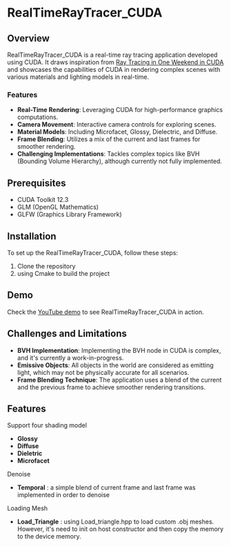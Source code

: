 # RealTimeRayTracer_CUDA

## Overview
RealTimeRayTracer_CUDA is a real-time ray tracing application developed using CUDA. It draws inspiration from [Ray Tracing in One Weekend in CUDA](https://github.com/rogerallen/raytracinginoneweekendincuda) and showcases the capabilities of CUDA in rendering complex scenes with various materials and lighting models in real-time.

### Features
- **Real-Time Rendering**: Leveraging CUDA for high-performance graphics computations.
- **Camera Movement**: Interactive camera controls for exploring scenes.
- **Material Models**: Including Microfacet, Glossy, Dielectric, and Diffuse.
- **Frame Blending**: Utilizes a mix of the current and last frames for smoother rendering.
- **Challenging Implementations**: Tackles complex topics like BVH (Bounding Volume Hierarchy), although currently not fully implemented.

## Prerequisites
- CUDA Toolkit 12.3
- GLM (OpenGL Mathematics)
- GLFW (Graphics Library Framework)

## Installation
To set up the RealTimeRayTracer_CUDA, follow these steps:

1. Clone the repository
2. using Cmake to build the project

## Demo
Check the [YouTube demo]([youtube-link-here](https://www.youtube.com/video/49SIkR3sGUk)) to see RealTimeRayTracer_CUDA in action.

## Challenges and Limitations
- **BVH Implementation**: Implementing the BVH node in CUDA is complex, and it's currently a work-in-progress.
- **Emissive Objects**: All objects in the world are considered as emitting light, which may not be physically accurate for all scenarios.
- **Frame Blending Technique**: The application uses a blend of the current and the previous frame to achieve smoother rendering transitions.

## Features

Support four shading model
- **Glossy**
- **Diffuse**
- **Dieletric**
- **Microfacet**

Denoise 
- **Temporal** : a simple blend of current frame and last frame was implemented in order to denoise

Loading Mesh
- **Load_Triangle** : using Load_triangle.hpp to load custom .obj meshes. However, it's need to init on host constructor and then copy the memory to the device memory. 

